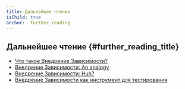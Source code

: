 ```yaml
---
title: Дальнейшее чтение
isChild: true
anchor:  further_reading
---
```


## Дальнейшее чтение {#further_reading_title}

* [Что такое Внедрение Зависимости?](http://fabien.potencier.org/article/11/what-is-dependency-injection)
* [Внедрение Зависимости: An analogy](https://mwop.net/blog/260-Dependency-Injection-An-analogy.html)
* [Внедрение Зависимости: Huh?](https://code.tutsplus.com/tutorials/dependency-injection-huh--net-26903)
* [Внедрение Зависимости как инструмент для тестирования](https://medium.com/philipobenito/dependency-injection-as-a-tool-for-testing-902c21c147f1)

